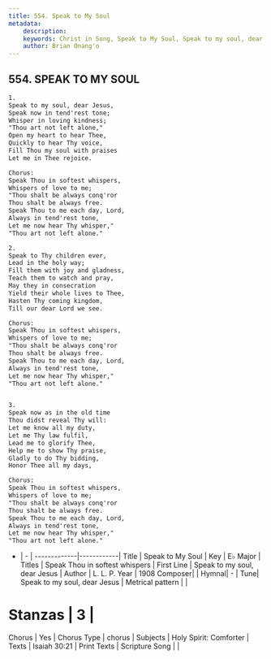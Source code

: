 ```yaml
---
title: 554. Speak to My Soul
metadata:
    description: 
    keywords: Christ in Song, Speak to My Soul, Speak to my soul, dear Jesus, Speak Thou in softest whispers
    author: Brian Onang'o
---
```



## 554. SPEAK TO MY SOUL

```txt
1.
Speak to my soul, dear Jesus,
Speak now in tend'rest tone;
Whisper in loving kindness;
"Thou art not left alone,"
Open my heart to hear Thee,
Quickly to hear Thy voice,
Fill Thou my soul with praises
Let me in Thee rejoice.

Chorus:
Speak Thou in softest whispers,
Whispers of love to me;
"Thou shalt be always conq'ror 
Thou shalt be always free.
Speak Thou to me each day, Lord,
Always in tend'rest tone,
Let me now hear Thy whisper,"
"Thou art not left alone."

2.
Speak to Thy children ever,
Lead in the holy way;
Fill them with joy and gladness,
Teach them to watch and pray,
May they in consecration
Yield their whole lives to Thee,
Hasten Thy coming kingdom,
Till our dear Lord we see. 

Chorus:
Speak Thou in softest whispers,
Whispers of love to me;
"Thou shalt be always conq'ror 
Thou shalt be always free.
Speak Thou to me each day, Lord,
Always in tend'rest tone,
Let me now hear Thy whisper,"
"Thou art not left alone."


3.
Speak now as in the old time
Thou didst reveal Thy will:
Let me know all my duty,
Let me Thy law fulfil,
Lead me to glorify Thee,
Help me to show Thy praise,
Gladly to do Thy bidding, 
Honor Thee all my days, 

Chorus:
Speak Thou in softest whispers,
Whispers of love to me;
"Thou shalt be always conq'ror 
Thou shalt be always free.
Speak Thou to me each day, Lord,
Always in tend'rest tone,
Let me now hear Thy whisper,"
"Thou art not left alone."


```

- |   -  |
-------------|------------|
Title | Speak to My Soul |
Key | E♭ Major |
Titles | Speak Thou in softest whispers |
First Line | Speak to my soul, dear Jesus |
Author | L. L. P.
Year | 1908
Composer|  |
Hymnal|  - |
Tune| Speak to my soul, dear Jesus |
Metrical pattern | |
# Stanzas | 3 |
Chorus | Yes |
Chorus Type | chorus |
Subjects | Holy Spirit: Comforter |
Texts | Isaiah 30:21 |
Print Texts | 
Scripture Song |  |
  
